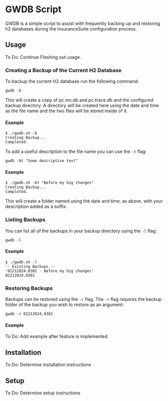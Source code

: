 # GWDB Script
GWDB is a simple script to assist with frequently backing up and restoring h2 databases during the InsuranceSuite configuration process.

## Usage
To Do: Continue Fleshing out usage.

### Creating a Backup of the Current H2 Database

To backup the current H2 database run the following command:
```
gwdb -b
```
This will create a copy of pc.mv.db and pc.trace.db and the configured backup directory. A directory will be created here using the date and time as the file name and the two files will be stored inside of it.

#### Example
```
$ ./gwdb.sh -b
Creating Backup...
Completed.
```

To add a useful description to the file name you can use the `-t` flag: 
```
gwdb -bt "Some descriptive text"
```
#### Example
```
$ ./gwdb.sh -bt "Before my big changes"
Creating Backup...
Completed.
```
This will create a folder named using the date and time, as above, with your description
added as a suffix.

### Listing Backups

You can list all of the backups in your backup directory using the `-l` flag:
```
gwdb -l
```

#### Example
```
$ ./gwdb.sh -l
-- Existing Backups --
'02212024.0301 - Before my big changes'
02212024.0301
```

### Restoring Backups
Backups can be restored using the `-r` flag. The `-r` flag requires the backup folder of the backup you wish to restore as an argument:
```
gwdb -r 02212024.0301 
```

#### Example
To Do: Add example after feature is implemented.

## Installation
To Do: Determine installation instructions

## Setup
To Do: Determine setup instructions
